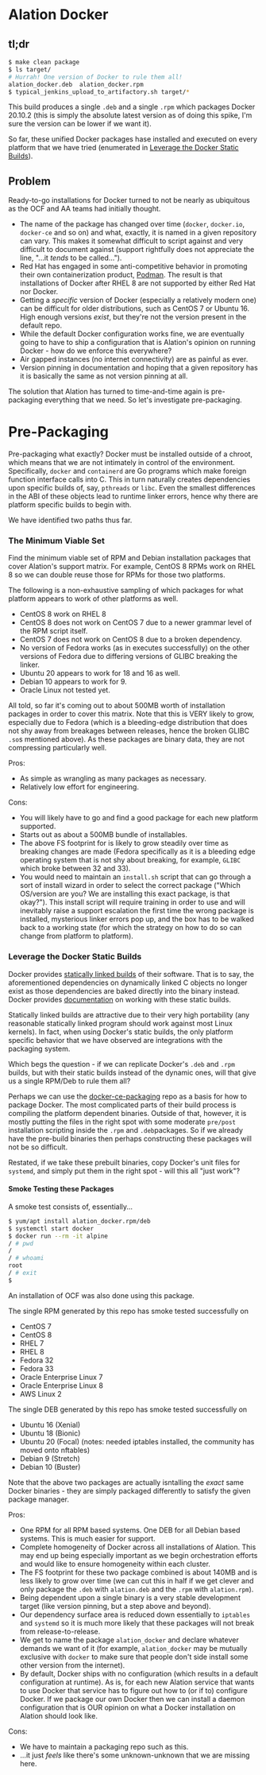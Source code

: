 # Alation Docker

## tl;dr

```bash
$ make clean package
$ ls target/
# Hurrah! One version of Docker to rule them all!
alation_docker.deb  alation_docker.rpm
$ typical_jenkins_upload_to_artifactory.sh target/*
```

This build produces a single `.deb` and a single `.rpm` which packages Docker 20.10.2 (this is simply the absolute latest version as of doing this spike, I'm sure the version can be lower if we want it).

So far, these unified Docker packages hase installed and executed on every platform that we have tried (enumerated in [Leverage the Docker Static Builds](#matrix)).

## Problem
Ready-to-go installations for Docker turned to not be nearly as ubiquitous as the OCF and AA teams had initially thought.

* The name of the package has changed over time (`docker`, `docker.io`, `docker-ce` and so on) and what, exactly, it is named in a given repository can vary. This makes it somewhat difficult to script against and very difficult to document against (support rightfully does not appreciate the line, "...it _tends_ to be called...").
* Red Hat has engaged in some anti-competitive behavior in promoting their own containerization product, [Podman](https://podman.io/). The result is that installations of Docker after RHEL 8 are not supported by either Red Hat nor Docker.
* Getting a _specific_ version of Docker (especially a relatively modern one) can be difficult for older distributions, such as CentOS 7 or Ubuntu 16. High enough versions _exist_, but  they're not the version present in the default repo.
* While the default Docker configuration works fine, we are eventually going to have to ship a configuration that is Alation's opinion on running Docker - how do we enforce this everywhere?
* Air gapped instances (no internet connectivity) are as painful as ever.
* Version pinning in documentation and hoping that a given repository has it is basically the same as not version pinning at all.

The solution that Alation has turned to time-and-time again is pre-packaging everything that we need. So let's investigate pre-packaging.

# Pre-Packaging

Pre-packaging what exactly? Docker must be installed outside of a chroot, which means that we are not intimately in control of the environment. Specifically, `docker` and `containerd` are Go programs which make foreign function interface calls into C. This in turn naturally creates dependencies upon specific builds of, say, `pthreads` or `libc`. Even the smallest differences in the ABI of these objects lead to runtime linker errors, hence why there are platform specific builds to begin with.

We have identified two paths thus far.

### The Minimum Viable Set

Find the minimum viable set of RPM and Debian installation packages that cover Alation's support matrix. For example, CentOS 8 RPMs work on RHEL 8 so we can double reuse those for RPMs for those two platforms.

The following is a non-exhaustive sampling of which packages for what platform appears to work of other platforms as well.

* CentOS 8 work on RHEL 8
* CentOS 8 does not work on CentOS 7 due to a newer grammar level of the RPM script itself.
* CentOS 7 does not work on CentOS 8 due to a broken dependency.
* No version of Fedora works (as in executes successfully) on the other versions of Fedora due to differing versions of GLIBC breaking the linker.
* Ubuntu 20 appears to work for 18 and 16 as well.
* Debian 10 appears to work for 9.
* Oracle Linux not tested yet.

All told, so far it's coming out to about 500MB worth of installation packages in order to cover this matrix. Note that this is VERY likely to grow, especially due to Fedora (which is a bleeding-edge distribution that does not shy away from breakages between releases, hence the broken GLIBC `.so`s mentioned above). As these packages are binary data, they are not compressing particularly well.

Pros:

* As simple as wrangling as many packages as necessary.
* Relatively low effort for engineering.


Cons:
* You will likely have to go and find a good package for each new platform supported.
* Starts out as about a 500MB bundle of installables.
* The above FS footprint for is likely to grow steadily over time as breaking changes are made (Fedora specifically as it is a bleeding edge operating system that is not shy about breaking, for example, `GLIBC` which broke between 32 and 33).
* You would need to maintain an `install.sh` script that can go through a sort of install wizard in order to select the correct package ("Which OS/version are you? We are installing this exact package, is that okay?"). This install script will require training in order to use and will inevitably raise a support escalation the first time the wrong package is installed, mysterious linker errors pop up, and the box has to be walked back to a working state (for which the strategy on how to do so can change from platform to platform).

### Leverage the Docker Static Builds

Docker provides [statically linked builds](https://download.docker.com/linux/static/stable/x86_64/) of their software. That is to say, the aforementioned dependencies on dynamically linked C objects no longer exist as those dependencies are baked directly into the binary instead. Docker provides [documentation](https://docs.docker.com/engine/install/binaries/) on working with these static builds. 

Statically linked builds are attractive due to their very high portability (any reasonable statically linked program should work against most Linux kernels). In fact, when using Docker's static builds, the only platform specific behavior that we have observed are integrations with the packaging system.

Which begs the question - if we can replicate Docker's `.deb` and `.rpm` builds, but with their static builds instead of the dynamic ones, will that give us a single RPM/Deb to rule them all?

Perhaps we can use the [docker-ce-packaging](https://github.com/docker/docker-ce-packaging) repo as a basis for how to package Docker. The most complicated parts of their build process is compiling the platform dependent binaries. Outside of that, however, it is mostly putting the files in the right spot with some moderate `pre/post` installation scripting inside the `.rpm` and `.deb`packages. So if we already have the pre-build binaries then perhaps constructing these packages will not be so difficult.

Restated, if we take these prebuilt binaries, copy Docker's unit files for `systemd`, and simply put them in the right spot - will this all "just work"?


#### Smoke Testing these Packages 
A smoke test consists of, essentially...

```bash
$ yum/apt install alation_docker.rpm/deb
$ systemctl start docker
$ docker run --rm -it alpine
/ # pwd
/
/ # whoami
root
/ # exit
$
```

An installation of OCF was also done using this package.

<a name="matrix"></a>
The single RPM generated by this repo has smoke tested successfully on

* CentOS 7
* CentOS 8
* RHEL 7
* RHEL 8
* Fedora 32
* Fedora 33
* Oracle Enterprise Linux 7
* Oracle Enterprise Linux 8
* AWS Linux 2

The single DEB generated by this repo has smoke tested successfully on

* Ubuntu 16 (Xenial)
* Ubuntu 18 (Bionic)
* Ubuntu 20 (Focal) (notes: needed iptables installed, the community has moved onto nftables)
* Debian 9 (Stretch)
* Debian 10 (Buster)

Note that the above two packages are actually isntalling the _exact_ same Docker binaries - they are simply packaged differently to satisfy the given package manager.

Pros: 
* One RPM for all RPM based systems. One DEB for all Debian based systems. This is much easier for support.
* Complete homogeneity of Docker across all installations of Alation. This may end up being especially important as we begin orchestration efforts and would like to ensure homogeneity within each cluster.
* The FS footprint for these two package combined is about 140MB and is less likely to grow over time (we can cut this in half if we get clever and only package the `.deb` with `alation.deb` and the `.rpm` with `alation.rpm`).
* Being dependent upon a single binary is a very stable development target (like version pinning, but a step above and beyond).
* Our dependency surface area is reduced down essentially to `iptables` and `systemd` so it is much more likely that these packages will not break from release-to-release.
* We get to name the package `alation_docker` and declare whatever demands we want of it (for example, `alation_docker` may be mutually exclusive with `docker` to make sure that people don't side install some other version from the internet).
* By default, Docker ships with no configuration (which results in a default configuration at runtime). As is, for each new Alation service that wants to use Docker that service has to figure out how to (or if to) configure Docker. If we package our own Docker then we can install a daemon configuration that is OUR opinion on what a Docker installation on Alation should look like.

Cons:
* We have to maintain a packaging repo such as this.
* ...it just _feels_ like there's some unknown-unknown that we are missing here.